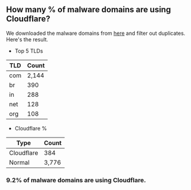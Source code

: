 ## How many % of malware domains are using Cloudflare?


We downloaded the malware domains from [here](https://urlhaus.abuse.ch) and filter out duplicates.
Here's the result.


[//]: # (start replacement)


- Top 5 TLDs

| TLD | Count |
| --- | --- |
| com | 2,144 |
| br | 390 |
| in | 288 |
| net | 128 |
| org | 108 |


- Cloudflare %

| Type | Count |
| --- | --- |
| Cloudflare | 384 |
| Normal | 3,776 |


### 9.2% of malware domains are using Cloudflare.